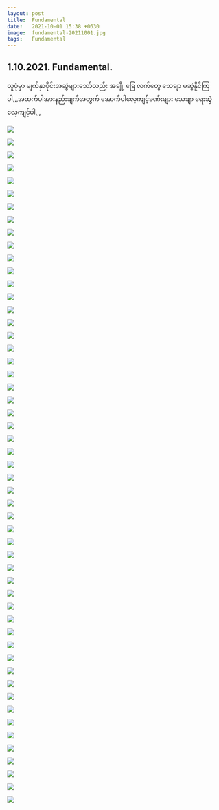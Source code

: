 ```yaml
---
layout: post
title:  Fundamental
date:   2021-10-01 15:38 +0630
image:  fundamental-20211001.jpg
tags:   Fundamental
---
```

## 1.10.2021. Fundamental.
လူပုံမှာ မျက်နှာပိုင်းအဆွဲများ​သော်လည်း အချို့ ​ခြေ လက်​တွေ ​သေချာ မဆွဲနိူင်ကြပါ,,,အထက်ပါအားနည်းချက်အတွက် ​အောက်ပါ​လေ့ကျင့်ခဏ်းများ ​သေချာ ​ရေးဆွဲ​လေ့ကျင့်ပါ,,,

![]({{site.baseurl}}/img/fundamental-20211001/01.jpg)

![]({{site.baseurl}}/img/fundamental-20211001/02.jpg)

![]({{site.baseurl}}/img/fundamental-20211001/03.jpg)

![]({{site.baseurl}}/img/fundamental-20211001/04.jpg)

![]({{site.baseurl}}/img/fundamental-20211001/05.jpg)

![]({{site.baseurl}}/img/fundamental-20211001/06.jpg)

![]({{site.baseurl}}/img/fundamental-20211001/07.jpg)

![]({{site.baseurl}}/img/fundamental-20211001/08.jpg)

![]({{site.baseurl}}/img/fundamental-20211001/09.jpg)

![]({{site.baseurl}}/img/fundamental-20211001/10.jpg)

![]({{site.baseurl}}/img/fundamental-20211001/11.jpg)

![]({{site.baseurl}}/img/fundamental-20211001/12.jpg)

![]({{site.baseurl}}/img/fundamental-20211001/13.jpg)

![]({{site.baseurl}}/img/fundamental-20211001/14.jpg)

![]({{site.baseurl}}/img/fundamental-20211001/15.jpg)

![]({{site.baseurl}}/img/fundamental-20211001/16.jpg)

![]({{site.baseurl}}/img/fundamental-20211001/17.jpg)

![]({{site.baseurl}}/img/fundamental-20211001/18.jpg)

![]({{site.baseurl}}/img/fundamental-20211001/19.jpg)

![]({{site.baseurl}}/img/fundamental-20211001/20.jpg)

![]({{site.baseurl}}/img/fundamental-20211001/21.jpg)

![]({{site.baseurl}}/img/fundamental-20211001/22.jpg)

![]({{site.baseurl}}/img/fundamental-20211001/23.jpg)

![]({{site.baseurl}}/img/fundamental-20211001/24.jpg)

![]({{site.baseurl}}/img/fundamental-20211001/25.jpg)

![]({{site.baseurl}}/img/fundamental-20211001/26.jpg)

![]({{site.baseurl}}/img/fundamental-20211001/27.jpg)

![]({{site.baseurl}}/img/fundamental-20211001/28.jpg)

![]({{site.baseurl}}/img/fundamental-20211001/29.jpg)

![]({{site.baseurl}}/img/fundamental-20211001/30.jpg)

![]({{site.baseurl}}/img/fundamental-20211001/31.jpg)

![]({{site.baseurl}}/img/fundamental-20211001/32.jpg)

![]({{site.baseurl}}/img/fundamental-20211001/33.jpg)

![]({{site.baseurl}}/img/fundamental-20211001/34.jpg)

![]({{site.baseurl}}/img/fundamental-20211001/35.jpg)

![]({{site.baseurl}}/img/fundamental-20211001/36.jpg)

![]({{site.baseurl}}/img/fundamental-20211001/37.jpg)

![]({{site.baseurl}}/img/fundamental-20211001/38.jpg)

![]({{site.baseurl}}/img/fundamental-20211001/39.jpg)

![]({{site.baseurl}}/img/fundamental-20211001/40.jpg)

![]({{site.baseurl}}/img/fundamental-20211001/41.jpg)

![]({{site.baseurl}}/img/fundamental-20211001/42.jpg)

![]({{site.baseurl}}/img/fundamental-20211001/43.jpg)

![]({{site.baseurl}}/img/fundamental-20211001/44.jpg)

![]({{site.baseurl}}/img/fundamental-20211001/45.jpg)

![]({{site.baseurl}}/img/fundamental-20211001/46.jpg)

![]({{site.baseurl}}/img/fundamental-20211001/47.jpg)

![]({{site.baseurl}}/img/fundamental-20211001/48.jpg)

![]({{site.baseurl}}/img/fundamental-20211001/49.jpg)

![]({{site.baseurl}}/img/fundamental-20211001/50.jpg)

![]({{site.baseurl}}/img/fundamental-20211001/51.jpg)

![]({{site.baseurl}}/img/fundamental-20211001/52.jpg)

![]({{site.baseurl}}/img/fundamental-20211001/53.jpg)
